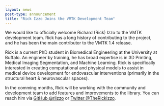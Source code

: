 ```yaml
---
layout: news
post-type: announcement
title: "Rick Izzo Joins the VMTK Development Team"
---
```


We would like to officially welcome Richard (Rick) Izzo to the VMTK development team. Rick has a long history of contributing to the project, and he has been the main contributor to the VMTK 1.4 release. 

Rick is a current PhD student in Biomedical Engineering at the University at Buffalo. An engineer by training, he has broad expertise is in 3D Printing, Medical Imaging Segmentation, and Machine Learning. Rick is specifically interested in creating computational and physical models to assist in medical device development for endovascular interventions (primarily in the structural heart & neurovascular spaces).

In the comming months, Rick will be working with the community and development team to add features and improvements to the library. You can reach him via [GitHub @rlizzo](https://github.com/rlizzo) or [Twitter @TheRickIzzo](https://twitter.com/TheRickIzzo). 